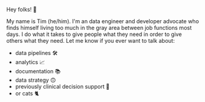 Hey folks! 👋

My name is Tim (he/him). I'm an data engineer and developer advocate who finds himself living too much in the gray area between job functions most days. I do what it takes to give people what they need in order to give others what they need. Let me know if you ever want to talk about:
- data pipelines 🛠
- analytics 📈
- documentation 📚
- data strategy 🙃
- previously clinical decision support 🏥
- or cats 🐈
